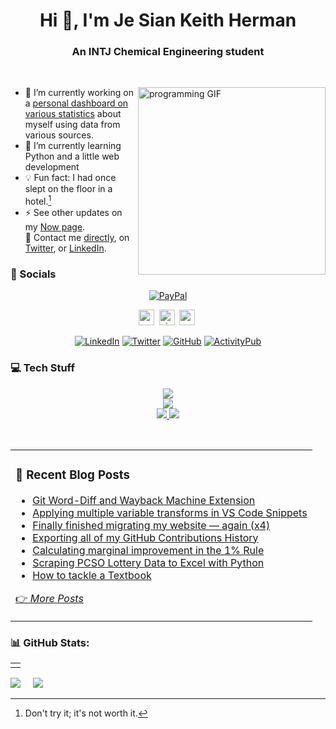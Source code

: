 <h1 align="center">Hi 👋, I'm Je Sian Keith Herman</h1>
<h3 align="center">An INTJ Chemical Engineering student</h3><br>

<p>

<img align="right" src="https://www.jskherman.com/about/programming.gif" alt="programming GIF" height=300 />

- 🔭  I’m currently working on a [personal dashboard on various statistics](https://www.jskherman.com/posts/github-commits/) about myself using data from various sources.<br>
- 🌱  I’m currently learning Python and a little web development<br>
- 💡  Fun fact: I had once slept on the floor in a hotel.[^1]<br>
- ⚡  See other updates on my [Now page](https://www.jskherman.com/now).<br>
📧  Contact me [directly](https://www.jskherman.com/about/#contact-me), on [Twitter](https://twitter.com/jskherman), or [LinkedIn](https://linkedin.com/in/jskherman).

[^1]: Don't try it; it's not worth it.

</p>

### 💬 Socials

<div align="center">

[![PayPal]()]()

<a href="https://www.jskherman.com"><img src="https://img.shields.io/website?down_message=offline&style=for-the-badge&up_message=online&url=https%3A%2F%2Fwww.jskherman.com" height="25" alt="website" /></a>&nbsp;
<a href="https://github.com/jskherman" target="blank"><img src="https://komarev.com/ghpvc/?username=jskherman&style=for-the-badge&label=PROFILE+VIEWS" height="25" alt="views count" /></a>&nbsp;
<a href="https://paypal.me/jskherman"><img src="https://img.shields.io/badge/PayPal-00457C?style=for-the-badge&logo=paypal&logoColor=white" height="25" alt="paypal" /></a>&nbsp;

[![LinkedIn](https://skillicons.dev/icons?i=linkedin)](https://linkedin.com/in/jskherman)
[![Twitter](https://skillicons.dev/icons?i=twitter)](https://twitter.com/jskherman)
[![GitHub](https://skillicons.dev/icons?i=github)](https://github.com/jskherman)
[![ActivityPub](https://skillicons.dev/icons?i=mastodon)](https://social.jskherman.com/jsk)

</div>

### 💻 Tech Stuff

<p align="center">
  <a href="https://www.jskherman.com">
    <img src="https://skillicons.dev/icons?i=vscode,cloudflare,netlify,docker,html,css,latex" />
    <br>
    <img src="https://skillicons.dev/icons?i=git,regex,matlab,octave,postgres,python,bots" />
    <br>
    <img src="https://img.shields.io/badge/Plotly-%233F4F75.svg?style=flat&logo=plotly&logoColor=white" />
    <img src="https://img.shields.io/badge/pandas-%23150458.svg?style=flat&logo=pandas&logoColor=white" />
  </a>
</p>
<br>

<table><tr><td valign="top" width="100%">

### 📝 Recent Blog Posts

<!-- BLOG-POST-LIST:START -->
- [Git Word-Diff and Wayback Machine Extension](https://jskherman.com/til/git-wayback/)
- [Applying multiple variable transforms in VS Code Snippets](https://jskherman.com/til/2023-05-24_vscode-snippets/)
- [Finally finished migrating my website — again &lpar;x4&rpar;](https://jskherman.com/blog/migrating-sites/)
- [Exporting all of my GitHub Contributions History](https://jskherman.com/blog/github-contributions/)
- [Calculating marginal improvement in the 1% Rule](https://jskherman.com/til/2022-11-10_marginal-improvement/)
- [Scraping PCSO Lottery Data to Excel with Python](https://jskherman.com/blog/lotto-data/)
- [How to tackle a Textbook](https://jskherman.com/blog/tackle-textbook/)
<!-- BLOG-POST-LIST:END -->

[👉 *More Posts*](https://www.jskherman.com/)
 
</td>
<!-- <td valign="top" width="0%">
### 🔖 Recent ___
</td> -->
</tr></table>

<!-- ### ✍️ Random Quote -->
<!-- ![](https://quotes-github-readme.vercel.app/api?type=horizontal&theme=dark) -->

### 📊 GitHub Stats:
<!-- ![](https://github-readme-stats.vercel.app/api?username=jskherman&theme=chartreuse-dark&hide_border=false&include_all_commits=true&count_private=true)<br/> -->

<table><td></td></table>

![](https://github-readme-streak-stats.herokuapp.com/?user=jskherman&theme=chartreuse-dark&hide_border=false)&nbsp;&nbsp;&nbsp;&nbsp;&nbsp;![](https://github-readme-stats.vercel.app/api/top-langs/?username=jskherman&theme=chartreuse-dark&hide_border=false&include_all_commits=true&count_private=true&layout=compact)

 <!-- Proudly created with GPRM ( https://gprm.itsvg.in ) -->
  
